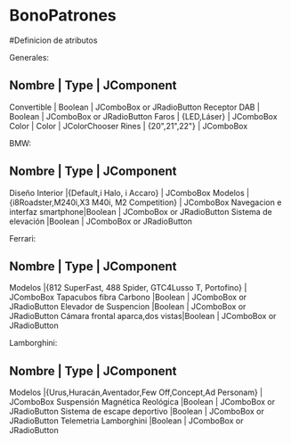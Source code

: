 # BonoPatrones


#Definicion de atributos

Generales:

Nombre 			| Type 					| JComponent
-------------------------------------------------------
Convertible		| Boolean				| JComboBox or JRadioButton
Receptor DAB	| Boolean				| JComboBox or JRadioButton
Faros 	 		| {LED,Láser}			| JComboBox
Color			| Color					| JColorChooser
Rines			| {20",21",22"}   		| JComboBox

BMW:

Nombre 							| Type 													| JComponent
----------------------------------------------------------------------------------------------------------
Diseño Interior 				|{Default,i Halo, i Accaro} 							| JComboBox
Modelos 						|{i8Roadster,M240i,X3 M40i, M2 Competition} 			| JComboBox
Navegacion e interfaz smartphone|Boolean												| JComboBox or JRadioButton
Sistema de elevación 			|Boolean												| JComboBox or JRadioButton

Ferrari:

Nombre			 				| Type 													| JComponent
-----------------------------------------------------------------------------------------------------------------
Modelos 						|{812 SuperFast, 488 Spider, GTC4Lusso T, Portofino}	| JComboBox
Tapacubos fibra Carbono			|Boolean												| JComboBox or JRadioButton
Elevador de Suspencion			|Boolean												| JComboBox or JRadioButton
Cámara frontal aparca,dos vistas|Boolean  												| JComboBox or JRadioButton



Lamborghini:

Nombre 							| Type 													| JComponent
-------------------------------------------------------------------------------------------
Modelos 						|{Urus,Huracán,Aventador,Few Off,Concept,Ad Personam}	| JComboBox
Suspensión Magnética Reológica	|Boolean												| JComboBox or JRadioButton
Sistema de escape deportivo		|Boolean												| JComboBox or JRadioButton
Telemetria Lamborghini			|Boolean												| JComboBox or JRadioButton

